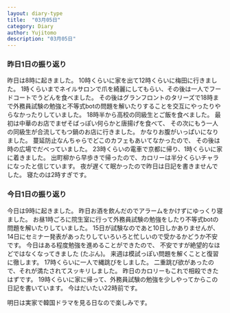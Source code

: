 ```yaml
---
layout: diary-type
title:  "03月05日"
category: Diary
author: Yujitomo
description: "03月05日"
---
```






### 昨日1日の振り返り

昨日は8時に起きました。
10時くらいに家を出て12時くらいに梅田に行きました。
1時くらいまでネイルサロンで爪を綺麗にしてもらい、その後は一人でフードコートでうどんを食べました。
その後はグランフロントのタリーズで18時まで外務員試験の勉強と不等式botの問題を解いたりすることを交互にやったりやらなかったりしていました。
18時半から高校の同級生とご飯を食べました。
最初は中華のお店でまぜそばっぽい何らかと唐揚げを食べて、
その次にもう一人の同級生が合流してもつ鍋のお店に行きました。
かなりお腹がいっぱいになりました。
蔓延防止なんちゃらでどこのカフェもあいてなかったので、
その後は時の広場でだべっていました。
23時くらいの電車で京都に帰り、1時くらいに家に着きました。
出町柳から早歩きで帰ったので、カロリーは半分くらいチャラになったと信じています。
夜が遅くて眠かったので昨日は日記を書きませんでした。
寝たのは2時すぎです。


### 今日1日の振り返り

今日は9時に起きました。
昨日お酒を飲んだのでアラームをかけずにゆっくり寝ました。
お昼1時ごろに院生室に行って外務員試験の勉強をしたり不等式botの問題を解いたりしていました。
15日が試験なのであと10日しかありませんが、
14日にセミナー発表があったりしていろいろと忙しいので受かるかどうか不安です。
今日はある程度勉強を進めることができたので、
不安ですが絶望的なほどではなくなってきました (たぶん)。
来週は模試っぽい問題を解くことと復習に徹します。
17時くらいに一人で縄跳びをしました。
二重跳び欲があったので、それが満たされてスッキリしました。
昨日のカロリーもこれで相殺できたはずです。
19時くらいに家に帰って、外務員試験の勉強を少しやってからこの日記を書いています。
今はだいたい22時前です。

明日は実家で韓国ドラマを見る日なので楽しみです。
